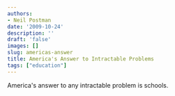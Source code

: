 ```yaml
---
authors:
- Neil Postman
date: '2009-10-24'
description: ''
draft: 'false'
images: []
slug: americas-answer
title: America's Answer to Intractable Problems
tags: ["education"]
---
```


America's answer to any intractable problem is schools.